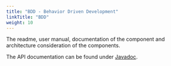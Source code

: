```yaml
---
title: "BDD - Behavior Driven Development"
linkTitle: "BDD"
weight: 10
---
```


The readme, user manual, documentation of the component and architecture consideration of the components.

The API documentation can be found under [Javadoc](/docs/bdd/api-bdd/index.html).  


